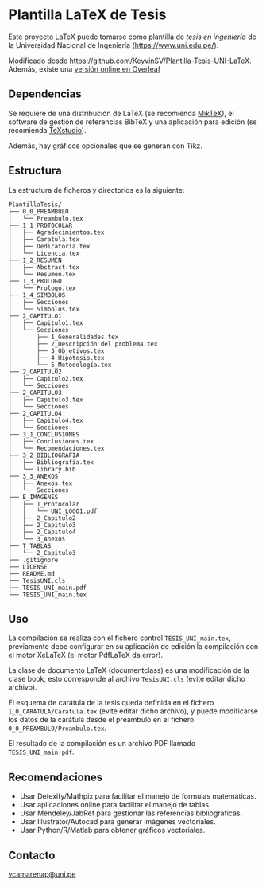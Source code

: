 # Plantilla LaTeX de Tesis


Este proyecto LaTeX puede tomarse como plantilla de *tesis en ingeniería* de la Universidad Nacional de Ingeniería (https://www.uni.edu.pe/). 

Modificado desde https://github.com/KeyvinSV/Plantilla-Tesis-UNI-LaTeX. Además, existe una [versión online en Overleaf](https://www.overleaf.com/latex/templates/tesis-uni-template-universidad-nacional-de-ingenieria/xtqfzxhdfbrt?fbclid=IwAR39xRK0puQSjKE25RWw4VR983R0Y9N2riFbJLUnNXQ6mL1H2n1KWuEauSI)


## Dependencias

Se requiere de una distribución de LaTeX (se recomienda [MikTeX](https://miktex.org/)), el software de gestión de referencias BibTeX y una aplicación para edición (se recomienda [TeXstudio](https://www.texstudio.org/)). 

Además, hay gráficos opcionales que se generan con Tikz.


## Estructura

La estructura de ficheros y directorios es la siguiente:

```
PlantillaTesis/
├── 0_0_PREAMBULO
│   └── Preambulo.tex
├── 1_1_PROTOCOLAR
│   ├── Agradecimientos.tex
│   ├── Caratula.tex
│   ├── Dedicatoria.tex
│   └── Licencia.tex
├── 1_2_RESUMEN
│   ├── Abstract.tex
│   └── Resumen.tex
├── 1_3_PROLOGO
│   └── Prologo.tex
├── 1_4_SIMBOLOS
│   ├── Secciones
│   └── Simbolos.tex
├── 2_CAPITULO1
│   ├── Capitulo1.tex
│   └── Secciones
│       ├── 1_Generalidades.tex
│       ├── 2_Descripción del problema.tex
│       ├── 3_Objetivos.tex
│       ├── 4_Hipótesis.tex
│       └── 5_Metodología.tex
├── 2_CAPITULO2
│   ├── Capitulo2.tex
│   └── Secciones
├── 2_CAPITULO3
│   ├── Capitulo3.tex
│   └── Secciones
├── 2_CAPITULO4
│   ├── Capitulo4.tex
│   └── Secciones
├── 3_1_CONCLUSIONES
│   ├── Conclusiones.tex
│   └── Recomendaciones.tex
├── 3_2_BIBLIOGRAFIA
│   ├── Bibliografia.tex
│   └── library.bib
├── 3_3_ANEXOS
│   ├── Anexos.tex
│   └── Secciones    
├── E_IMAGENES
│   ├── 1_Protocolar
│   │   └── UNI_LOGO1.pdf
│   ├── 2_Capitulo2
│   ├── 2_Capitulo3
│   ├── 2_Capitulo4
│   └── 3_Anexos
├── T_TABLAS
│   └── 2_Capitulo3
├── .gitignore
├── LICENSE
├── README.md
├── TesisUNI.cls
├── TESIS_UNI_main.pdf
└── TESIS_UNI_main.tex
```


## Uso

La compilación se realiza con el fichero control `TESIS_UNI_main.tex`, previamente debe configurar en su aplicación de edición la compilación con el motor XeLaTeX (el motor PdfLaTeX da error).

La clase de documento LaTeX (documentclass) es una modificación de la clase book, esto corresponde al archivo `TesisUNI.cls` (evite editar dicho archivo).

El esquema de carátula de la tesis queda definida en el fichero `1_0_CARATULA/Caratula.tex` (evite editar dicho archivo), y puede modificarse los datos de la carátula desde el preámbulo en el fichero `0_0_PREAMBULO/Preambulo.tex`.

El resultado de la compilación es un archivo PDF llamado `TESIS_UNI_main.pdf`.


## Recomendaciones

- Usar Detexify/Mathpix para facilitar el manejo de formulas matemáticas.
- Usar aplicaciones online para facilitar el manejo de tablas.
- Usar Mendeley/JabRef para gestionar las referencias bibliograficas.
- Usar Illustrator/Autocad para generar imágenes vectoriales.
- Usar Python/R/Matlab para obtener gráficos vectoriales.


## Contacto

vcamarenap@uni.pe
